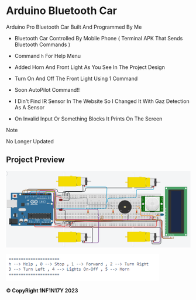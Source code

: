 # Arduino Bluetooth Car

Arduino Pro Bluetooth Car Built And Programmed By Me

- Bluetooth Car Controlled By Mobile Phone ( Terminal APK That Sends Bluetooth Commands )

- Command `h` For Help Menu

- Added Horn And Front Light As You See In The Project Design

- Turn On And Off The Front Light Using 1 Command

- Soon AutoPilot Command!!

- I Din't Find IR Sensor In The Website So I Changed It With Gaz Detection As A Sensor

- On Invalid Input Or Something Blocks It Prints On The Screen
> [!NOTE]
> No Longer Updated

## Project Preview

![alt text](https://github.com/Dark1NF1N17Y/Arduino-Bluetooth-Car/blob/main/Project.png?raw=true)

![alt text](https://github.com/Dark1NF1N17Y/Arduino-Bluetooth-Car/blob/main/Help-Menu.PNG?raw=true)

**&copy; CopyRight 1NF1N17Y 2023**

